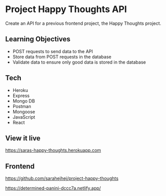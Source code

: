 # Project Happy Thoughts API

Create an API for a previous frontend project, the Happy Thoughts project.

## Learning Objectives

- POST requests to send data to the API
- Store data from POST requests in the database
- Validate data to ensure only good data is stored in the database

## Tech

- Heroku
- Express
- Mongo DB
- Postman
- Mongoose
- JavaScript
- React

## View it live

https://saras-happy-thoughts.herokuapp.com

## Frontend

https://github.com/sarahejhej/project-happy-thoughts

https://determined-panini-dccc7a.netlify.app/
